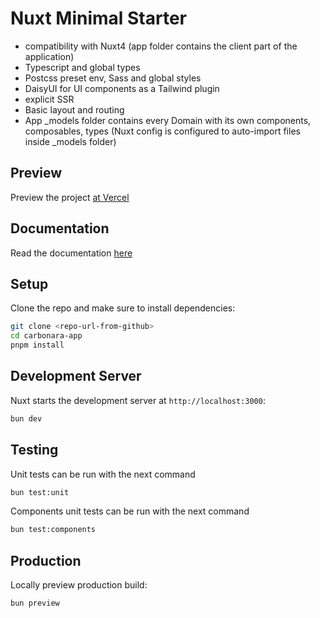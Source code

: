 # Nuxt Minimal Starter

- compatibility with Nuxt4 (app folder contains the client part of the application)
- Typescript and global types
- Postcss preset env, Sass and global styles
- DaisyUI for UI components as a Tailwind plugin
- explicit SSR
- Basic layout and routing
- App \_models folder contains every Domain with its own components, composables, types (Nuxt config is configured to auto-import files inside \_models folder)

## Preview

Preview the project [at Vercel](https://carbonara-app-chekobils-projects.vercel.app/)

## Documentation

Read the documentation [here](https://kobino.notion.site/Carbonara-app-12d51469461180539df1e05511af94c8)

## Setup

Clone the repo and make sure to install dependencies:

```bash
git clone <repo-url-from-github>
cd carbonara-app
pnpm install
```

## Development Server

Nuxt starts the development server at `http://localhost:3000`:

```bash
bun dev
```

## Testing

Unit tests can be run with the next command

```bash
bun test:unit
```

Components unit tests can be run with the next command

```bash
bun test:components
```

## Production

Locally preview production build:

```bash
bun preview
```

